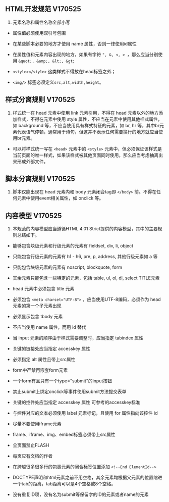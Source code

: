 ## HTML开发规范 V170525

1. 元素名称和属性名称全部小写

* 属性值必须使用双引号包围

* 在某些脚本必要的地方才使用 name 属性，否则一律使用id属性

* 在属性值和元素内容出现的地方，如果有字符 ``", &, <, > ``，那么应当分别使用 ``&quot;, &amp;, &lt;, &gt``;

* ``<style></style>`` 这类样式不得放在head标签之外；

* ``<img/>`` 标签必须定义``src,alt,width,height``。

## 样式分离规则 V170525

1. 样式统一在 head 元素中使用 link 元素引用，不得在 head 元素以外的地方添加样式，不得在元素中使用 style 属性，不应当在元素中使用其他样式属性，如 background 等，不应当使用具有样式特征的元素，如 br, hr 等，其中br元素代表语气停顿，通常用于诗句，但这并不表示任何需要换行的地方就应当使用br元素。

* 可以将样式统一写在 ``<head>`` 元素中的 ``<style>`` 元素中，但必须保证该样式是当前页面的唯一样式，如果该样式被其他页面同时使用，那么应当考虑抽离出来形成外部文件。


## 脚本分离规则 V170525

1. 脚本仅能出现在 head 元素内和 body 元素闭合tag即 ``</body>`` 前。不得在任何元素中使用event相关属性，如 onclick 等。


## 内容模型 V170525

1. 本规范的内容模型应当遵循HTML 4.01 Strict提供的内容模型，其中的主要规则总结如下。

* 能够包含块级元素和行级元素的元素有 fieldset, div, li, object

* 只能包含行级元素的元素有 h1 - h6, pre, p, address, 其他行级元素如 a 等

* 只能包含块级元素的元素有 noscript, blockquote, form

* 其余元素只能包含一些特定的元素，包括 table, ul, ol, dl, select TITLE元素

* head 元素中必须包含 title 元素

* 必须包含 ``<meta charset="UTF-8">`` ，应当使用UTF-8编码，必须作为 head 元素的第一个子元素出现

* 必须显示包含 tbody 元素

* 不应当使用 name 属性，而用 id 替代

* 当 input 元素的顺序由于样式需要调整时，应当指定 tabindex 属性

* 关键的链接处应当指定 accesskey 属性

* 必须指定 alt 属性且带上src属性

* form中严禁再嵌套form元素

* 一个form有且只有一个type="submit"的input按钮

* 禁止submit上绑定onclick等事件使用submit方法提交表单

* 关键的控件处应当指定 accesskey 属性 可参考的accesskey标准

* 与控件对应的文本必须使用 label 元素标记，且使用 for 属性指向该控件 id

* 尽量不要使用iframe元素

* frame、iframe、img、embed标签必须带上src属性

* 全页面禁止FLASH

* 每页应有文档的作者

* 在跨越很多很多行的包裹元素的闭合标签位置添加 ``<!--End ElementId-->``

* DOCTYPE声明和html元素之前不用空格，其余元素均根据父元素的位置缩进一个tab的距离，tab距离可以是4个空格或8个空格。

* 没有重复ID项，没有名为submit等保留字的ID的元素或者name的元素
